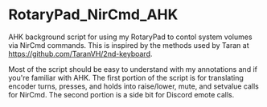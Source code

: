 # RotaryPad_NirCmd_AHK
AHK background script for using my RotaryPad to contol system volumes via NirCmd commands.
This is inspired by the methods used by Taran at https://github.com/TaranVH/2nd-keyboard.

Most of the script should be easy to understand with my annotations and if you're familiar with AHK. The first portion of the script is for translating encoder turns, presses, and holds into raise/lower, mute, and setvalue calls for NirCmd. The second portion is a side bit for Discord emote calls. 
